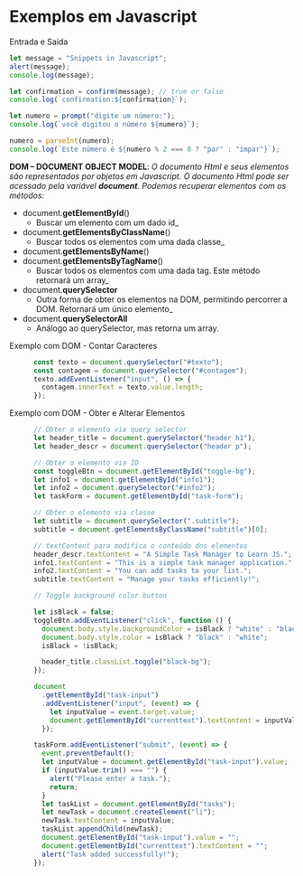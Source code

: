 # Exemplos em Javascript

Entrada e Saída
```javascript
let message = "Snippets in Javascript";
alert(message);
console.log(message);

let confirmation = confirm(message); // true or false
console.log(`confirmation:${confirmation}`);

let numero = prompt("digite um número:");
console.log(`você digitou o número ${numero}`);

numero = parseInt(numero);
console.log(`Este número é ${numero % 2 === 0 ? "par" : "ímpar"}`);
```

**DOM – DOCUMENT OBJECT MODEL**: _O documento Html e seus elementos são representados por objetos em Javascript. O documento Html pode ser acessado pela variável **document**. Podemos recuperar elementos com os métodos:_

- document.**getElementById**()
  - Buscar um elemento com um dado id\_
- document.**getElementsByClassName**()
  - Buscar todos os elementos com uma dada classe\_
- document.**getElementsByName**()
- document.**getElementsByTagName**()
  - Buscar todos os elementos com uma dada tag. Este método retornará um array\_
- document.**querySelector**
  - Outra forma de obter os elementos na DOM, permitindo percorrer a DOM. Retornará um único elemento\_
- document.**querySelectorAll**
  - Análogo ao querySelector, mas retorna um array.

Exemplo com DOM - Contar Caracteres
```javascript
      const texto = document.querySelector("#texto");
      const contagem = document.querySelector("#contagem");
      texto.addEventListener("input", () => {
        contagem.innerText = texto.value.length;
      });
```


Exemplo com DOM - Obter e Alterar Elementos
```javascript
      // Obter o elemento via query selector
      let header_title = document.querySelector("header h1");
      let header_descr = document.querySelector("header p");

      // Obter o elemento via ID
      const toggleBtn = document.getElementById("toggle-bg");
      let info1 = document.getElementById("info1");
      let info2 = document.querySelector("#info2");
      let taskForm = document.getElementById("task-form");

      // Obter o elemento via classe
      let subtitle = document.querySelector(".subtitle");
      subtitle = document.getElementsByClassName("subtitle")[0];

      // textContent para modifica o conteúdo dos elementos
      header_descr.textContent = "A Simple Task Manager to Learn JS.";
      info1.textContent = "This is a simple task manager application.";
      info2.textContent = "You can add tasks to your list.";
      subtitle.textContent = "Manage your tasks efficiently!";

      // Toggle background color button

      let isBlack = false;
      toggleBtn.addEventListener("click", function () {
        document.body.style.backgroundColor = isBlack ? "white" : "black";
        document.body.style.color = isBlack ? "black" : "white";
        isBlack = !isBlack;

        header_title.classList.toggle("black-bg");
      });

      document
        .getElementById("task-input")
        .addEventListener("input", (event) => {
          let inputValue = event.target.value;
          document.getElementById("currenttext").textContent = inputValue;
        });

      taskForm.addEventListener("submit", (event) => {
        event.preventDefault();
        let inputValue = document.getElementById("task-input").value;
        if (inputValue.trim() === "") {
          alert("Please enter a task.");
          return;
        }
        let taskList = document.getElementById("tasks");
        let newTask = document.createElement("li");
        newTask.textContent = inputValue;
        taskList.appendChild(newTask);
        document.getElementById("task-input").value = "";
        document.getElementById("currenttext").textContent = "";
        alert("Task added successfully!");
      });
```

